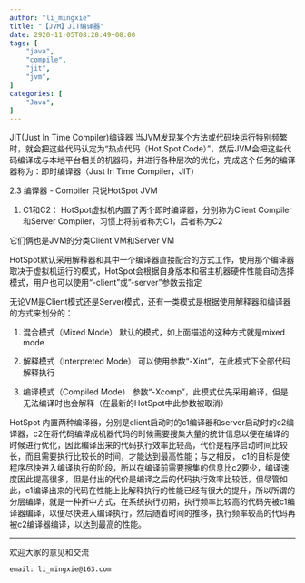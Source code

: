 ```yaml
---
author: "li_mingxie"
title: "【JVM】JIT编译器"
date: 2920-11-05T08:28:49+08:00
tags: [
    "java",
    "compile",
    "jit",
    "jvm",
]
categories: [
    "Java",
]
---
```


JIT(Just In Time Compiler)编译器
当JVM发现某个方法或代码块运行特别频繁时，就会把这些代码认定为“热点代码（Hot Spot Code）”，然后JVM会把这些代码编译成与本地平台相关的机器码，并进行各种层次的优化，完成这个任务的编译器称为：即时编译器（Just In Time Compiler，JIT）

2.3 编译器 - Compiler
只说HotSpot JVM

1. C1和C2：
HotSpot虚拟机内置了两个即时编译器，分别称为Client Compiler和Server Compiler，习惯上将前者称为C1，后者称为C2

它们俩也是JVM的分类Client VM和Server VM

HotSpot默认采用解释器和其中一个编译器直接配合的方式工作，使用那个编译器取决于虚拟机运行的模式，HotSpot会根据自身版本和宿主机器硬件性能自动选择模式，用户也可以使用“-client”或”-server”参数去指定

无论VM是Client模式还是Server模式，还有一类模式是根据使用解释器和编译器的方式来划分的：

1. 混合模式（Mixed Mode）
默认的模式，如上面描述的这种方式就是mixed mode

2. 解释模式（Interpreted Mode）
可以使用参数“-Xint”，在此模式下全部代码解释执行

3. 编译模式（Compiled Mode）
参数“-Xcomp”，此模式优先采用编译，但是无法编译时也会解释（在最新的HotSpot中此参数被取消）


HotSpot 内置两种编译器，分别是client启动时的c1编译器和server启动时的c2编译器，c2在将代码编译成机器代码的时候需要搜集大量的统计信息以便在编译的时候进行优化，因此编译出来的代码执行效率比较高，代价是程序启动时间比较长，而且需要执行比较长的时间，才能达到最高性能；与之相反， c1的目标是使程序尽快进入编译执行的阶段，所以在编译前需要搜集的信息比c2要少，编译速度因此提高很多，但是付出的代价是编译之后的代码执行效率比较低，但尽管如此，c1编译出来的代码在性能上比解释执行的性能已经有很大的提升，所以所谓的分层编译，就是一种折中方式，在系统执行初期，执行频率比较高的代码先被c1编译器编译，以便尽快进入编译执行，然后随着时间的推移，执行频率较高的代码再被c2编译器编译，以达到最高的性能。


----------------------------------------------
欢迎大家的意见和交流

`email: li_mingxie@163.com`